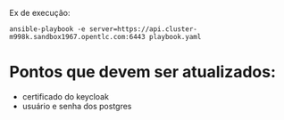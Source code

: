 Ex de execução: 

```ansible-playbook -e server=https://api.cluster-m998k.sandbox1967.opentlc.com:6443 playbook.yaml```

# Pontos que devem ser atualizados:
- certificado do keycloak
- usuário e senha dos postgres